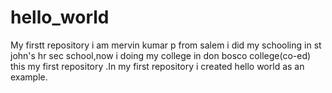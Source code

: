 # hello_world
My firstt repository
i am mervin kumar p  from salem i did my schooling in st john's hr sec school,now i doing my college in don bosco college(co-ed)
this my first repository .In my first repository i created hello world as an example.
